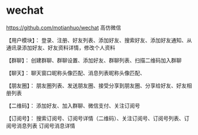 # wechat
https://github.com/motianhuo/wechat
高仿微信

【用户模块】：
登录、注册、好友列表、添加好友、搜索好友、添加好友通知、从通讯录添加好友、好友资料详情，修改个人资料

【群聊】：
创建群聊、群聊设置、添加好友、群聊列表、扫描二维码加入群聊

【聊天】：
聊天窗口昵称头像匹配、消息列表昵称头像匹配、

【朋友圈】：
朋友圈列表、发送朋友圈、接受分享到朋友圈、分享给好友、好友相册列表

【二维码】：
添加好友、加入群聊、微信支付、关注订阅号

【订阅号】：
搜索订阅号、订阅号详情（二维码）、关注订阅号、订阅号列表、订阅号消息列表
订阅号消息详情
